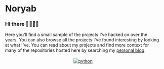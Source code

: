 # Noryab

### Hi there 🎉🎈🎉🎈

Here you'll find a small sample of the projects I've hacked on over the years. You can also browse all the projects I've found interesting by looking at what I've. You can read about my projects and find more context for many of the repositories hosted here by searching my [personal blog](). 

<p align="center">
  <a href="https://noryab.github.io/">
    <img src="https://github.com/Noryab/Noryab/Resources/languaje/python.svg" alt="python" style="vertical-align:top; margin:4px">
  </a>  
</p>
